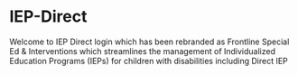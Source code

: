 # IEP-Direct
Welcome to IEP Direct login which has been rebranded as Frontline Special Ed &amp; Interventions which streamlines the management of Individualized Education Programs (IEPs) for children with disabilities including Direct IEP

